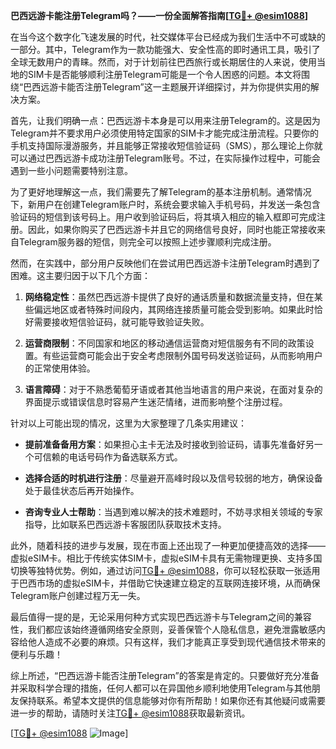 **巴西远游卡能注册Telegram吗？——一份全面解答指南[[TG💪+ @esim1088](https://t.me/s/esim1088)]**

在当今这个数字化飞速发展的时代，社交媒体平台已经成为我们生活中不可或缺的一部分。其中，Telegram作为一款功能强大、安全性高的即时通讯工具，吸引了全球无数用户的青睐。然而，对于计划前往巴西旅行或长期居住的人来说，使用当地的SIM卡是否能够顺利注册Telegram可能是一个令人困惑的问题。本文将围绕“巴西远游卡能否注册Telegram”这一主题展开详细探讨，并为你提供实用的解决方案。

首先，让我们明确一点：巴西远游卡本身是可以用来注册Telegram的。这是因为Telegram并不要求用户必须使用特定国家的SIM卡才能完成注册流程。只要你的手机支持国际漫游服务，并且能够正常接收短信验证码（SMS），那么理论上你就可以通过巴西远游卡成功注册Telegram账号。不过，在实际操作过程中，可能会遇到一些小问题需要特别注意。

为了更好地理解这一点，我们需要先了解Telegram的基本注册机制。通常情况下，新用户在创建Telegram账户时，系统会要求输入手机号码，并发送一条包含验证码的短信到该号码上。用户收到验证码后，将其填入相应的输入框即可完成注册。因此，如果你购买了巴西远游卡并且它的网络信号良好，同时也能正常接收来自Telegram服务器的短信，则完全可以按照上述步骤顺利完成注册。

然而，在实践中，部分用户反映他们在尝试用巴西远游卡注册Telegram时遇到了困难。这主要归因于以下几个方面：

1. **网络稳定性**：虽然巴西远游卡提供了良好的通话质量和数据流量支持，但在某些偏远地区或者特殊时间段内，其网络连接质量可能会受到影响。如果此时恰好需要接收短信验证码，就可能导致验证失败。
   
2. **运营商限制**：不同国家和地区的移动通信运营商对短信服务有不同的政策设置。有些运营商可能会出于安全考虑限制外国号码发送验证码，从而影响用户的正常使用体验。

3. **语言障碍**：对于不熟悉葡萄牙语或者其他当地语言的用户来说，在面对复杂的界面提示或错误信息时容易产生迷茫情绪，进而影响整个注册过程。

针对以上可能出现的情况，这里为大家整理了几条实用建议：

- **提前准备备用方案**：如果担心主卡无法及时接收到验证码，请事先准备好另一个可信赖的电话号码作为备选联系方式。
  
- **选择合适的时机进行注册**：尽量避开高峰时段以及信号较弱的地方，确保设备处于最佳状态后再开始操作。
  
- **咨询专业人士帮助**：当遇到难以解决的技术难题时，不妨寻求相关领域的专家指导，比如联系巴西远游卡客服团队获取技术支持。

此外，随着科技的进步与发展，现在市面上还出现了一种更加便捷高效的选择——虚拟eSIM卡。相比于传统实体SIM卡，虚拟eSIM卡具有无需物理更换、支持多国切换等独特优势。例如，通过访问[TG💪+ @esim1088](https://t.me/s/esim1088)，你可以轻松获取一张适用于巴西市场的虚拟eSIM卡，并借助它快速建立稳定的互联网连接环境，从而确保Telegram账户创建过程万无一失。

最后值得一提的是，无论采用何种方式实现巴西远游卡与Telegram之间的兼容性，我们都应该始终遵循网络安全原则，妥善保管个人隐私信息，避免泄露敏感内容给他人造成不必要的麻烦。只有这样，我们才能真正享受到现代通信技术带来的便利与乐趣！

综上所述，“巴西远游卡能否注册Telegram”的答案是肯定的。只要做好充分准备并采取科学合理的措施，任何人都可以在异国他乡顺利地使用Telegram与其他朋友保持联系。希望本文提供的信息能够对你有所帮助！如果你还有其他疑问或需要进一步的帮助，请随时关注[TG💪+ @esim1088](https://t.me/s/esim1088)获取最新资讯。

[[TG💪+ @esim1088](https://t.me/s/esim1088) ![Image](https://i.postimg.cc/4NQfJmqS/Snipaste-2025-05-13-00-14-12.png)]